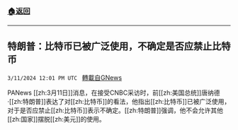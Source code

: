 ###  [:house:返回](README.md)
---


## 特朗普：比特币已被广泛使用，不确定是否应禁止比特币
`3/11/2024 12:01 PM UTC ` [轉載自GNews](https://gnews.org/articles/2384297)

PANews [[zh:3月11日]]消息，在接受CNBC采访时，前[[zh:美国总统]]唐纳德·[[zh:特朗普]]表达了对[[zh:比特币]]的看法，他指出[[zh:比特币]]已被广泛使用，对于是否应禁止[[zh:比特币]]表示不确定。[[zh:特朗普]]强调，他不会允许其他[[zh:国家]]摆脱[[zh:美元]]的使用。
